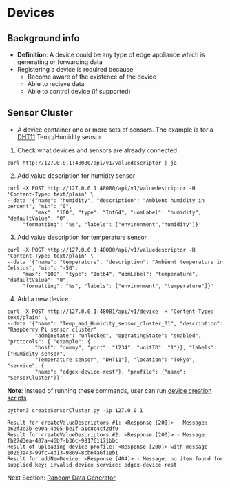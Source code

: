 # Devices 

## Background info
* **Definition**: A  device could be any type of edge appliance which is generating or forwarding data
* Registering a device is required because
   * Become aware of the existence of the device
   * Able to recieve data 
   * Able to control device (if supported)

## Sensor Cluster 
* A device container one or more sets of sensors. The example is for a [DHT11](https://learn.adafruit.com/dht/overview) Temp/Humidity sensor

1. Check what devices and sensors are already connected
```
curl http://127.0.0.1:48080/api/v1/valuedescriptor | jq
```

2. Add value description for humidty sensor 
```
curl -X POST http://127.0.0.1:48080/api/v1/valuedescriptor -H 'Content-Type: text/plain' \
--data '{"name": "humidity", "description": "Ambient humidity in percent", "min": "0",
         "max": "100", "type": "Int64", "uomLabel": "humidity", "defaultValue": "0",
	 "formatting": "%s", "labels": ["environment","humidity"]}'
```

3. Add value description for temperature sensor 
```
curl -X POST http://127.0.0.1:48080/api/v1/valuedescriptor -H 'Content-Type: text/plain' \
--data '{"name": "temperature", "description": "Ambient temperature in Celsius", "min": "-50",
	 "max": "100", "type": "Int64", "uomLabel": "temperature", "defaultValue": "0",
	 "formatting": "%s", "labels": ["environment", "temperature"]}'
```

4. Add a new device 
```
curl -X POST http://127.0.0.1:48081/api/v1/device -H 'Content-Type: text/plain' \
--data '{"name": "Temp_and_Humidity_sensor_cluster_01", "description": "Raspberry Pi sensor cluster", 
         "adminState": "unlocked", "operatingState": "enabled", "protocols": { "example": {
         "host": "dummy", "port": "1234", "unitID": "1"}}, "labels": ["Humidity sensor", 
         "Temperature sensor", "DHT11"], "location": "Tokyo", "service": {
         "name": "edgex-device-rest"}, "profile": {"name": "SensorCluster"}}'

```

**Note**: Instead of running these commands, user can run [device creation scripts](https://github.com/jonas-werner/EdgeX_Tutorial/tree/master/deviceCreation) 
```
python3 createSensorCluster.py -ip 127.0.0.1

Result for createValueDescriptors #1: <Response [200]> - Message: b62f3e3b-e90a-4a05-be1f-a1c8c4cf2df9
Result for createValueDescriptors #2: <Response [200]> - Message: fb27d3ea-407a-46b7-b36c-981761171bbc
Result of uploading device profile: <Response [200]> with message 10263a43-99fc-4d13-9809-8cb64a6f1eb1
Result for addNewDevice: <Response [404]> - Message: no item found for supplied key: invalid device service: edgex-device-rest 
```


Next Section: [Random Data Generator](Lab_Random.md)

